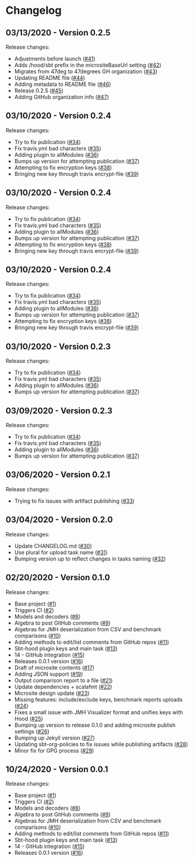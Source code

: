 # Changelog

## 03/13/2020 - Version 0.2.5

Release changes:

* Adjustments before launch ([#41](https://github.com/47degrees/sbt-hood/pull/41))
* Adds /hood/sbt prefix in the micrositeBaseUrl setting ([#42](https://github.com/47degrees/sbt-hood/pull/42))
* Migrates from 47deg to 47degrees GH organization ([#43](https://github.com/47degrees/sbt-hood/pull/43))
* Updating README file ([#44](https://github.com/47degrees/sbt-hood/pull/44))
* Adding metadata to README file ([#46](https://github.com/47degrees/sbt-hood/pull/46))
* Release 0.2.5 ([#45](https://github.com/47degrees/sbt-hood/pull/45))
* Adding GitHub organization info ([#47](https://github.com/47degrees/sbt-hood/pull/47))


## 03/10/2020 - Version 0.2.4

Release changes:

* Try to fix publication ([#34](https://github.com/47degrees/sbt-hood/pull/34))
* Fix travis.yml bad characters ([#35](https://github.com/47degrees/sbt-hood/pull/35))
* Adding plugin to allModules ([#36](https://github.com/47degrees/sbt-hood/pull/36))
* Bumps up version for attempting publication ([#37](https://github.com/47degrees/sbt-hood/pull/37))
* Attempting to fix encryption keys ([#38](https://github.com/47degrees/sbt-hood/pull/38))
* Bringing new key through travis encrypt-file ([#39](https://github.com/47degrees/sbt-hood/pull/39))


## 03/10/2020 - Version 0.2.4

Release changes:

* Try to fix publication ([#34](https://github.com/47degrees/sbt-hood/pull/34))
* Fix travis.yml bad characters ([#35](https://github.com/47degrees/sbt-hood/pull/35))
* Adding plugin to allModules ([#36](https://github.com/47degrees/sbt-hood/pull/36))
* Bumps up version for attempting publication ([#37](https://github.com/47degrees/sbt-hood/pull/37))
* Attempting to fix encryption keys ([#38](https://github.com/47degrees/sbt-hood/pull/38))
* Bringing new key through travis encrypt-file ([#39](https://github.com/47degrees/sbt-hood/pull/39))


## 03/10/2020 - Version 0.2.4

Release changes:

* Try to fix publication ([#34](https://github.com/47degrees/sbt-hood/pull/34))
* Fix travis.yml bad characters ([#35](https://github.com/47degrees/sbt-hood/pull/35))
* Adding plugin to allModules ([#36](https://github.com/47degrees/sbt-hood/pull/36))
* Bumps up version for attempting publication ([#37](https://github.com/47degrees/sbt-hood/pull/37))
* Attempting to fix encryption keys ([#38](https://github.com/47degrees/sbt-hood/pull/38))
* Bringing new key through travis encrypt-file ([#39](https://github.com/47degrees/sbt-hood/pull/39))


## 03/10/2020 - Version 0.2.3

Release changes:

* Try to fix publication ([#34](https://github.com/47degrees/sbt-hood/pull/34))
* Fix travis.yml bad characters ([#35](https://github.com/47degrees/sbt-hood/pull/35))
* Adding plugin to allModules ([#36](https://github.com/47degrees/sbt-hood/pull/36))
* Bumps up version for attempting publication ([#37](https://github.com/47degrees/sbt-hood/pull/37))


## 03/09/2020 - Version 0.2.3

Release changes:

* Try to fix publication ([#34](https://github.com/47degrees/sbt-hood/pull/34))
* Fix travis.yml bad characters ([#35](https://github.com/47degrees/sbt-hood/pull/35))
* Adding plugin to allModules ([#36](https://github.com/47degrees/sbt-hood/pull/36))
* Bumps up version for attempting publication ([#37](https://github.com/47degrees/sbt-hood/pull/37))


## 03/06/2020 - Version 0.2.1

Release changes:

* Trying to fix issues with artifact publishing ([#33](https://github.com/47degrees/sbt-hood/pull/33))


## 03/04/2020 - Version 0.2.0

Release changes:

* Update CHANGELOG.md ([#30](https://github.com/47degrees/sbt-hood/pull/30))
* Use plural for upload task name ([#31](https://github.com/47degrees/sbt-hood/pull/31))
* Bumping version up to reflect changes in tasks naming ([#32](https://github.com/47degrees/sbt-hood/pull/32))


## 02/20/2020 - Version 0.1.0

Release changes:

* Base project ([#1](https://github.com/47degrees/sbt-hood/pull/1))
* Triggers CI ([#2](https://github.com/47degrees/sbt-hood/pull/2))
* Models and decoders ([#8](https://github.com/47degrees/sbt-hood/pull/8))
* Algebra to post GitHub comments ([#9](https://github.com/47degrees/sbt-hood/pull/9))
* Algebras for JMH deserialization from CSV and benchmark comparisons ([#10](https://github.com/47degrees/sbt-hood/pull/10))
* Adding methods to edit/list comments from GitHub repos ([#11](https://github.com/47degrees/sbt-hood/pull/11))
* Sbt-hood plugin keys and main task ([#13](https://github.com/47degrees/sbt-hood/pull/13))
* 14 - GitHub integration ([#15](https://github.com/47degrees/sbt-hood/pull/15))
* Releases 0.0.1 version ([#16](https://github.com/47degrees/sbt-hood/pull/16))
* Draft of microsite contents ([#17](https://github.com/47degrees/sbt-hood/pull/17))
* Adding JSON support ([#19](https://github.com/47degrees/sbt-hood/pull/19))
* Output comparison report to a file ([#21](https://github.com/47degrees/sbt-hood/pull/21))
* Update dependencies + scalafmt ([#22](https://github.com/47degrees/sbt-hood/pull/22))
* Microsite design update ([#23](https://github.com/47degrees/sbt-hood/pull/23))
* Missing features: include/exclude keys, benchmark reports uploads ([#24](https://github.com/47degrees/sbt-hood/pull/24))
* Fixes a small issue with JMH Visualizer format and unifies keys with Hood ([#25](https://github.com/47degrees/sbt-hood/pull/25))
* Bumping up version to release 0.1.0 and adding microsite publish settings ([#26](https://github.com/47degrees/sbt-hood/pull/26))
* Bumping up Jekyll version ([#27](https://github.com/47degrees/sbt-hood/pull/27))
* Updating sbt-org-policies to fix issues while publishing artifacts ([#28](https://github.com/47degrees/sbt-hood/pull/28))
* Minor fix for GPG process ([#29](https://github.com/47degrees/sbt-hood/pull/29))


## 10/24/2020 - Version 0.0.1

Release changes:

* Base project ([#1](https://github.com/47degrees/sbt-hood/pull/1))
* Triggers CI ([#2](https://github.com/47degrees/sbt-hood/pull/2))
* Models and decoders ([#8](https://github.com/47degrees/sbt-hood/pull/8))
* Algebra to post GitHub comments ([#9](https://github.com/47degrees/sbt-hood/pull/9))
* Algebras for JMH deserialization from CSV and benchmark comparisons ([#10](https://github.com/47degrees/sbt-hood/pull/10))
* Adding methods to edit/list comments from GitHub repos ([#11](https://github.com/47degrees/sbt-hood/pull/11))
* Sbt-hood plugin keys and main task ([#13](https://github.com/47degrees/sbt-hood/pull/13))
* 14 - GitHub integration ([#15](https://github.com/47degrees/sbt-hood/pull/15))
* Releases 0.0.1 version ([#16](https://github.com/47degrees/sbt-hood/pull/16))